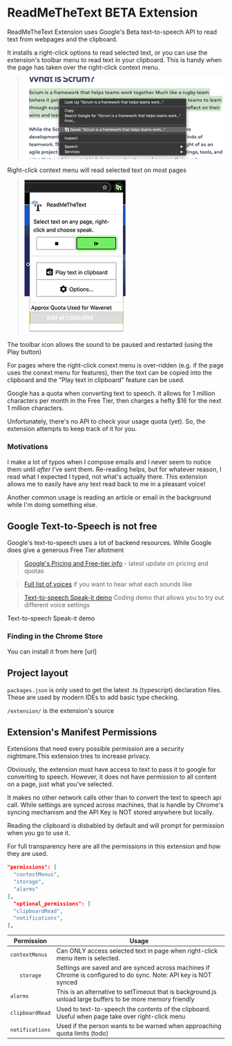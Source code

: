 # ReadMeTheText BETA Extension
ReadMeTheText Extension uses Google's Beta text-to-speech API to read text from webpages and the clipboard.

It installs a right-click options to read selected text, or you can use the extension's toolbar menu to read text in your clipboard. This is handy when the page has taken over the right-click context menu.

>  ![Demo of selected text feature ](./assets/example-playing-selected-text.png)
 
 Right-click context menu will read selected text on most pages

>  ![Demo of selected Chrome toolbar feature ](./assets/example-toolbar-ui.png)
>

The toolbar icon allows the sound to be paused and restarted (using the Play button)

For pages where the right-click conext menu is over-ridden (e.g. if the page uses the conext menu for features), 
then the text can be copied into the clipboard and the "Play text in clipboard" feature can be used.

Google has a quota when converting text to speech. It allows for 1 million characters per month
in the Free Tier, then charges a hefty $16 for the next 1 million characters.

Unfortunately, there's no API to check your usage quota (yet). So, the extension attempts to keep track of it for you.

### Motivations
I make a lot of typos when I compose emails and I never seem to notice them until _after_ I've sent them. 
Re-reading helps, but for whatever reason, I read what I expected I typed, not what's actually
there. This extension allows me to easily have any text read back to me in a pleasant voice!

Another common usage is reading an article or email in the background while I'm doing something else.

## Google Text-to-Speech is not free
Google's text-to-speech uses a lot of backend resources. While Google does give a generous Free Tier allotment

>  [Google's Pricing and Free-tier info](https://cloud.google.com/text-to-speech/pricing) - latest update on pricing and quotas

>  [Full list of voices](https://cloud.google.com/text-to-speech/docs/voices) if you want to hear what each sounds like

>  [Text-to-speech Speak-it demo](https://cloud.google.com/text-to-speech#section-2) Coding demo that allows you to try out different voice settings 

Text-to-speech Speak-it demo


### Finding in the Chrome Store

You can install it from here [url]



## Project layout

`packages.json` is only used to get the latest .ts (typescript) declaration files. These are used by modern IDEs to add basic type checking.

`/extension/` is the extension's source

## Extension's Manifest Permissions

Extensions that need every possible permission are a security nightmare.This extension tries to increase privacy.

Obviously, the extension must have access to text to pass it to google for converting to speech. 
However, it does not have permission to all content on a page, just what you've selected.

It makes no other network calls other than to convert the text to speech api call. While settings are synced across machines,
that is handle by Chrome's syncing mechanism and the API Key is NOT stored anywhere but locally.

Reading the clipboard is disbabled by default and will prompt for permission when you go to use it.

For full transparency here are all the permissions in this extension and how they are used.

```json
"permissions": [
  "contextMenus", 
  "storage",
  "alarms"
],
  "optional_permissions": [
  "clipboardRead",
  "notifications",
],
```

|   Permission   | Usage                      |
|----------------|----------------------------|
|`contextMenus`  | Can ONLY access selected text in page when right-click menu item is selected.|
|`   storage`    | Settings are saved and are synced across machines if Chrome is configured to do sync. Note: API key is NOT synced|
|   `alarms`     | This is an alternative to setTimeout that is background.js unload large buffers to be more memory friendly|
|`clipboardRead` | Used to text-to-speech the contents of the clipboard. Useful when page take over right-click menu|
|`notifications` | Used if the person wants to be warned when approaching quota limits (todo)
